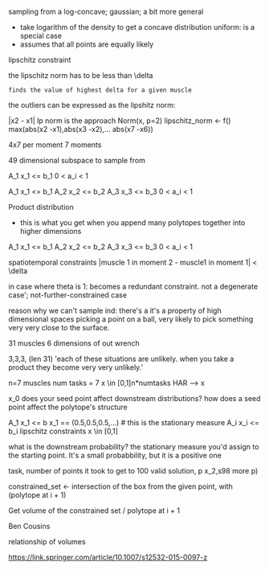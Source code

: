 sampling from a log-concave; gaussian; a bit more general 
 - take logarithm of the density to get a concave distribution
uniform: is a special case
 - assumes that all points are equally likely


 lipschitz constraint

 the lipschitz norm has to be less than \delta

 	finds the value of highest delta for a given muscle
the outliers can be expressed as the lipshitz norm:

|x2 - x1|
lp norm is the approach Norm(x, p=2)
lipschitz_norm <- f() max(abs(x2 -x1),abs(x3 -x2),... abs(x7 -x6))

4x7 per moment
7 moments

49 dimensional subspace to sample from

A_1 x_1 <= b_1
0 < a_i < 1

A_1 x_1 <= b_1
A_2 x_2 <= b_2
A_3 x_3 <= b_3
0 < a_i < 1


Product distribution
 - this is what you get when you append many polytopes together into higher dimensions


A_1 x_1 <= b_1
A_2 x_2 <= b_2
A_3 x_3 <= b_3
0 < a_i < 1

spatiotemporal constraints
|muscle 1 in moment 2 - muscle1 in moment 1| < \delta

in case where theta is 1: becomes a redundant constraint. not a degenerate case'; not-further-constrained case

reason why we can't sample ind:
there's a 
it's a property of high dimensional spaces
picking a point on a ball, very likely to pick something very very close to the surface.

31 muscles
6 dimensions of out wrench

3,3,3,  (len 31)
'each of these situations are unlikely. when you take a product they become very very unlikely.'

n=7 muscles
num tasks = 7
x \in [0,1]n*numtasks
HAR --> x

x_0
does your seed point affect downstream distributions?
how does a seed point affect the polytope's structure

A_1 x_1 <= b
x_1 == (0.5,0.5,0.5,...) # this is the stationary measure
A_i x_i <= b_i
lipschitz constraints
x \in [0,1]

what is the downstream probability?
the stationary measure you'd assign to the starting point.
It's a small probabbility, but it is a positive one

task, number of points it took to get to 100 valid solution, p
x_2,s98 more p) 

constrained_set <- intersection of the box from the given point, with (polytope at i + 1)

Get volume of the constrained set / polytope at i + 1

Ben Cousins

relationship of volumes



https://link.springer.com/article/10.1007/s12532-015-0097-z